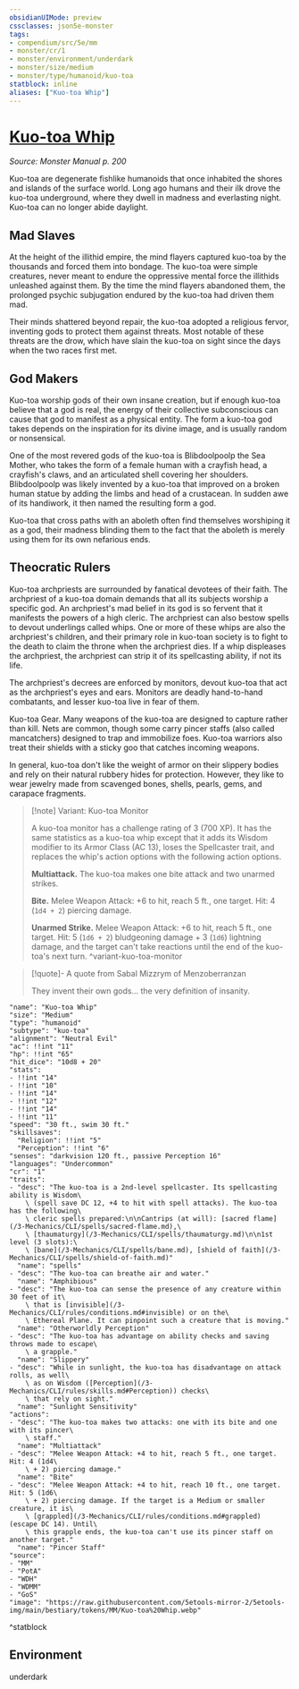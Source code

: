 ```yaml
---
obsidianUIMode: preview
cssclasses: json5e-monster
tags:
- compendium/src/5e/mm
- monster/cr/1
- monster/environment/underdark
- monster/size/medium
- monster/type/humanoid/kuo-toa
statblock: inline
aliases: ["Kuo-toa Whip"]
---
```

# [Kuo-toa Whip](3-Mechanics\CLI\bestiary\humanoid/kuo-toa-whip.md)
*Source: Monster Manual p. 200*  

Kuo-toa are degenerate fishlike humanoids that once inhabited the shores and islands of the surface world. Long ago humans and their ilk drove the kuo-toa underground, where they dwell in madness and everlasting night. Kuo-toa can no longer abide daylight.

## Mad Slaves

At the height of the illithid empire, the mind flayers captured kuo-toa by the thousands and forced them into bondage. The kuo-toa were simple creatures, never meant to endure the oppressive mental force the illithids unleashed against them. By the time the mind flayers abandoned them, the prolonged psychic subjugation endured by the kuo-toa had driven them mad.

Their minds shattered beyond repair, the kuo-toa adopted a religious fervor, inventing gods to protect them against threats. Most notable of these threats are the drow, which have slain the kuo-toa on sight since the days when the two races first met.

## God Makers

Kuo-toa worship gods of their own insane creation, but if enough kuo-toa believe that a god is real, the energy of their collective subconscious can cause that god to manifest as a physical entity. The form a kuo-toa god takes depends on the inspiration for its divine image, and is usually random or nonsensical.

One of the most revered gods of the kuo-toa is Blibdoolpoolp the Sea Mother, who takes the form of a female human with a crayfish head, a crayfish's claws, and an articulated shell covering her shoulders. Blibdoolpoolp was likely invented by a kuo-toa that improved on a broken human statue by adding the limbs and head of a crustacean. In sudden awe of its handiwork, it then named the resulting form a god.

Kuo-toa that cross paths with an aboleth often find themselves worshiping it as a god, their madness blinding them to the fact that the aboleth is merely using them for its own nefarious ends.

## Theocratic Rulers

Kuo-toa archpriests are surrounded by fanatical devotees of their faith. The archpriest of a kuo-toa domain demands that all its subjects worship a specific god. An archpriest's mad belief in its god is so fervent that it manifests the powers of a high cleric. The archpriest can also bestow spells to devout underlings called whips. One or more of these whips are also the archpriest's children, and their primary role in kuo-toan society is to fight to the death to claim the throne when the archpriest dies. If a whip displeases the archpriest, the archpriest can strip it of its spellcasting ability, if not its life.

The archpriest's decrees are enforced by monitors, devout kuo-toa that act as the archpriest's eyes and ears. Monitors are deadly hand-to-hand combatants, and lesser kuo-toa live in fear of them.

Kuo-toa Gear. Many weapons of the kuo-toa are designed to capture rather than kill. Nets are common, though some carry pincer staffs (also called mancatchers) designed to trap and immobilize foes. Kuo-toa warriors also treat their shields with a sticky goo that catches incoming weapons.

In general, kuo-toa don't like the weight of armor on their slippery bodies and rely on their natural rubbery hides for protection. However, they like to wear jewelry made from scavenged bones, shells, pearls, gems, and carapace fragments.

> [!note] Variant: Kuo-toa Monitor
> 
> A kuo-toa monitor has a challenge rating of 3 (700 XP). It has the same statistics as a kuo-toa whip except that it adds its Wisdom modifier to its Armor Class (AC 13), loses the Spellcaster trait, and replaces the whip's action options with the following action options.
> 
> **Multiattack.** The kuo-toa makes one bite attack and two unarmed strikes.
> 
> **Bite.** Melee Weapon Attack: +6 to hit, reach 5 ft., one target. Hit: 4 (`1d4 + 2`) piercing damage.
> 
> **Unarmed Strike.** Melee Weapon Attack: +6 to hit, reach 5 ft., one target. Hit: 5 (`1d6 + 2`) bludgeoning damage + 3 (`1d6`) lightning damage, and the target can't take reactions until the end of the kuo-toa's next turn.
^variant-kuo-toa-monitor

> [!quote]- A quote from Sabal Mizzrym of Menzoberranzan  
> 
> They invent their own gods... the very definition of insanity.


```statblock
"name": "Kuo-toa Whip"
"size": "Medium"
"type": "humanoid"
"subtype": "kuo-toa"
"alignment": "Neutral Evil"
"ac": !!int "11"
"hp": !!int "65"
"hit_dice": "10d8 + 20"
"stats":
- !!int "14"
- !!int "10"
- !!int "14"
- !!int "12"
- !!int "14"
- !!int "11"
"speed": "30 ft., swim 30 ft."
"skillsaves":
  "Religion": !!int "5"
  "Perception": !!int "6"
"senses": "darkvision 120 ft., passive Perception 16"
"languages": "Undercommon"
"cr": "1"
"traits":
- "desc": "The kuo-toa is a 2nd-level spellcaster. Its spellcasting ability is Wisdom\
    \ (spell save DC 12, +4 to hit with spell attacks). The kuo-toa has the following\
    \ cleric spells prepared:\n\nCantrips (at will): [sacred flame](/3-Mechanics/CLI/spells/sacred-flame.md),\
    \ [thaumaturgy](/3-Mechanics/CLI/spells/thaumaturgy.md)\n\n1st level (3 slots):\
    \ [bane](/3-Mechanics/CLI/spells/bane.md), [shield of faith](/3-Mechanics/CLI/spells/shield-of-faith.md)"
  "name": "spells"
- "desc": "The kuo-toa can breathe air and water."
  "name": "Amphibious"
- "desc": "The kuo-toa can sense the presence of any creature within 30 feet of it\
    \ that is [invisible](/3-Mechanics/CLI/rules/conditions.md#invisible) or on the\
    \ Ethereal Plane. It can pinpoint such a creature that is moving."
  "name": "Otherworldly Perception"
- "desc": "The kuo-toa has advantage on ability checks and saving throws made to escape\
    \ a grapple."
  "name": "Slippery"
- "desc": "While in sunlight, the kuo-toa has disadvantage on attack rolls, as well\
    \ as on Wisdom ([Perception](/3-Mechanics/CLI/rules/skills.md#Perception)) checks\
    \ that rely on sight."
  "name": "Sunlight Sensitivity"
"actions":
- "desc": "The kuo-toa makes two attacks: one with its bite and one with its pincer\
    \ staff."
  "name": "Multiattack"
- "desc": "Melee Weapon Attack: +4 to hit, reach 5 ft., one target. Hit: 4 (1d4\
    \ + 2) piercing damage."
  "name": "Bite"
- "desc": "Melee Weapon Attack: +4 to hit, reach 10 ft., one target. Hit: 5 (1d6\
    \ + 2) piercing damage. If the target is a Medium or smaller creature, it is\
    \ [grappled](/3-Mechanics/CLI/rules/conditions.md#grappled) (escape DC 14). Until\
    \ this grapple ends, the kuo-toa can't use its pincer staff on another target."
  "name": "Pincer Staff"
"source":
- "MM"
- "PotA"
- "WDH"
- "WDMM"
- "GoS"
"image": "https://raw.githubusercontent.com/5etools-mirror-2/5etools-img/main/bestiary/tokens/MM/Kuo-toa%20Whip.webp"
```
^statblock

## Environment

underdark